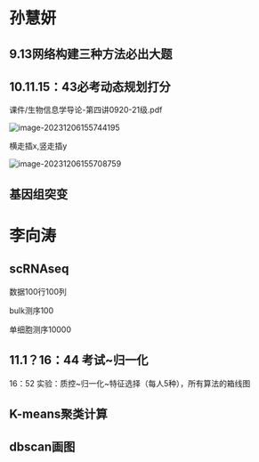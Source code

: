 # 孙慧妍



## 9.13网络构建三种方法必出大题





## 10.11.15：43必考动态规划打分

课件/生物信息学导论-第四讲0920-21级.pdf



![image-20231206155744195](E:\Software\Install\typora\pictures\image-20231206155744195.png)



横走插x,竖走插y

![image-20231206155708759](E:\Software\Install\typora\pictures\image-20231206155708759.png)



## 基因组突变











# 李向涛

## scRNAseq

数据100行100列

bulk测序100

单细胞测序10000



## 11.1？16：44 考试~归一化

16：52 实验：质控~归一化~特征选择（每人5种），所有算法的箱线图









## K-means聚类计算





## dbscan画图













